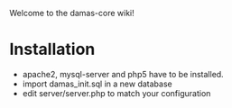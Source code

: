 Welcome to the damas-core wiki!

# Installation
* apache2, mysql-server and php5 have to be installed.
* import damas_init.sql in a new database
* edit server/server.php to match your configuration